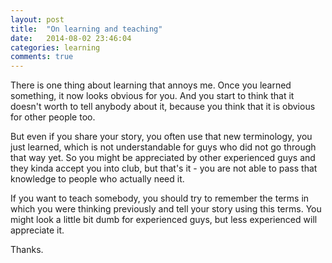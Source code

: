 ```yaml
---
layout: post
title:  "On learning and teaching"
date:   2014-08-02 23:46:04
categories: learning
comments: true
---
```


There is one thing about learning that annoys me.
Once you learned something, it now looks obvious for you.
And you start to think that it doesn't worth to tell anybody about it, because you think that it is obvious for other people too.

But even if you share your story, you often use that new terminology, you just learned, which is not understandable for guys who did not go through that way yet. So you might be appreciated by other experienced guys and they kinda accept you into club, but that's it - you are not able to pass that knowledge to people who actually need it.

If you want to teach somebody, you should try to remember the terms in which you were thinking previously and tell your story using this terms. You might look a little bit dumb for experienced guys, but less experienced will appreciate it.

Thanks.